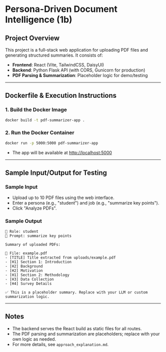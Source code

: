 # Persona-Driven Document Intelligence (1b)

## Project Overview

This project is a full-stack web application for uploading PDF files and generating structured summaries. It consists of:

- **Frontend**: React (Vite, TailwindCSS, DaisyUI)
- **Backend**: Python Flask API (with CORS, Gunicorn for production)
- **PDF Parsing & Summarization**: Placeholder logic for demo/testing

---

## Dockerfile & Execution Instructions

### 1. Build the Docker Image

```sh
docker build -t pdf-summarizer-app .
```

### 2. Run the Docker Container

```sh
docker run -p 5000:5000 pdf-summarizer-app
```

- The app will be available at [http://localhost:5000](http://localhost:5000)

---

## Sample Input/Output for Testing

### Sample Input

- Upload up to 10 PDF files using the web interface.
- Enter a persona (e.g., "student") and job (e.g., "summarize key points").
- Click "Analyze PDFs".

### Sample Output

```
👤 Role: student
📝 Prompt: summarize key points

Summary of uploaded PDFs:

📄 File: example.pdf
- [TITLE] Title extracted from uploads/example.pdf
- [H1] Section 1: Introduction
- [H2] Background
- [H2] Motivation
- [H1] Section 2: Methodology
- [H3] Data Collection
- [H4] Survey Details

✅ This is a placeholder summary. Replace with your LLM or custom summarization logic.
```

---

## Notes

- The backend serves the React build as static files for all routes.
- The PDF parsing and summarization are placeholders; replace with your own logic as needed.
- For more details, see `approach_explanation.md`.
